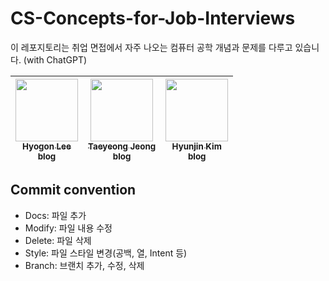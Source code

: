# CS-Concepts-for-Job-Interviews
이 레포지토리는 취업 면접에서 자주 나오는 컴퓨터 공학 개념과 문제를 다루고 있습니다. (with ChatGPT)


<!-- ALL-CONTRIBUTORS-LIST:START - Do not remove or modify this section -->
<!-- prettier-ignore -->
| [<img src="https://avatars.githubusercontent.com/u/45483116?v=4" width="100px;"/><br /><sub><b>Hyogon Lee</b></sub>](https://github.com/LeeHyogon)<br />[<sub><b>blog</b></sub>](https://velog.io/@gon109)<br />        | [<img src="https://avatars.githubusercontent.com/u/30463982?v=4" width="100px;"/><br /><sub><b>Taeyeong Jeong</b></sub>](https://github.com/Paransaik)<br />[<sub><b>blog</b></sub>](https://blog.naver.com/set_star)<br /> | [<img src="https://avatars.githubusercontent.com/u/90509229?v=4" width="100px;"/><br /><sub><b>Hyunjin Kim</b></sub>](https://github.com/dev-hjkim)<br />[<sub><b>blog</b></sub>](https://velog.io/@guswlsapdlf)<br />          |
| :-----------------------------------------------------------------------------------------------------------------------------------------------------------------: | :-----------------------------------------------------------------------------------------------------------------------------------------------------------------------: | :-------------------------------------------------------------------------------------------------------------------------------------------------------------------: |

<!-- ALL-CONTRIBUTORS-LIST:END -->


## Commit convention

- Docs: 파일 추가
- Modify: 파일 내용 수정
- Delete: 파일 삭제
- Style: 파일 스타일 변경(공백, 열, Intent 등)
- Branch: 브랜치 추가, 수정, 삭제